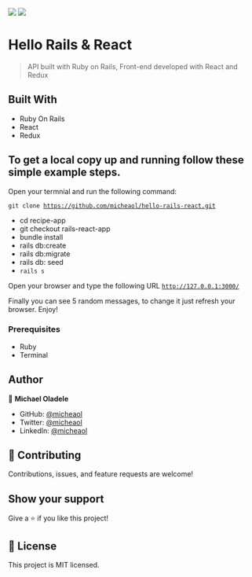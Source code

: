 ![](https://img.shields.io/badge/Microverse-blueviolet)
![](https://img.shields.io/badge/Ruby-red)

# Hello Rails & React

> API built with Ruby on Rails, Front-end developed with React and Redux

## Built With

- Ruby On Rails
- React
- Redux


## To get a local copy up and running follow these simple example steps.

Open your termnial and run the following command:

<code>git clone https://github.com/micheaol/hello-rails-react.git</code>
 - cd recipe-app
 - git checkout rails-react-app
 - bundle install
 - rails db:create
 - rails db:migrate
 - rails db: seed
 - <code>rails s</code> <br>

 Open your browser and type the following URL <code>http://127.0.0.1:3000/</code>

Finally you can see 5 random messages, to change it just refresh your browser.
Enjoy!

### Prerequisites

- Ruby
- Terminal

## Author

👤 **Michael Oladele**

- GitHub: [@micheaol](https://github.com/micheaol)
- Twitter: [@micheaol](https://twitter.com/micheaol)
- LinkedIn: [@micheaol](https://www.linkedin.com/in/micheaol/)

## 🤝 Contributing

Contributions, issues, and feature requests are welcome!

## Show your support

Give a ⭐️ if you like this project!

## 📝 License

This project is MIT licensed.
